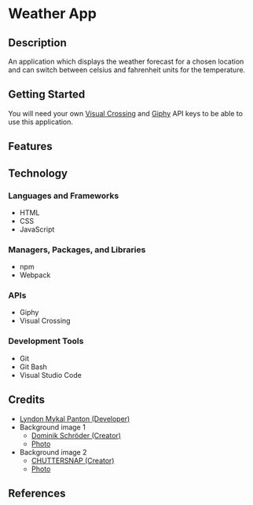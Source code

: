 # Weather App

## Description

An application which displays the weather forecast for a chosen location and can
switch between celsius and fahrenheit units for the temperature.

## Getting Started

You will need your own [Visual Crossing](https://www.visualcrossing.com/) and
[Giphy](https://developers.giphy.com/) API keys to be able to use this
application.

## Features

## Technology

### Languages and Frameworks

- HTML
- CSS
- JavaScript

### Managers, Packages, and Libraries

- npm
- Webpack

### APIs

- Giphy
- Visual Crossing

### Development Tools

- Git
- Git Bash
- Visual Studio Code

## Credits

- [Lyndon Mykal Panton (Developer)](https://github.com/lyndonpanton)
- Background image 1
    - [Dominik Schröder (Creator)](https://unsplash.com/@wirhabenzeit)
    - [Photo](https://unsplash.com/photos/white-clouds-during-daytime-FIKD9t5_5zQ)
- Background image 2
    - [CHUTTERSNAP (Creator)](https://unsplash.com/@chuttersnap)
    - [Photo](https://unsplash.com/photos/blue-clouds-under-white-sky-9AqIdzEc9pY)

## References
